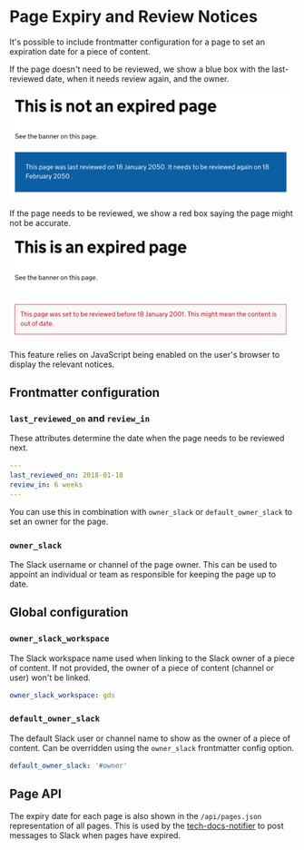 # Page Expiry and Review Notices

It's possible to include frontmatter configuration for a page to set an
expiration date for a piece of content.

If the page doesn't need to be reviewed, we show a blue box with the
last-reviewed date, when it needs review again, and the owner.

![](not-expired-page.png)

If the page needs to be reviewed, we show a red box saying the page might not
be accurate.

![](expired-page.png)

This feature relies on JavaScript being enabled on the user's browser to
display the relevant notices.


## Frontmatter configuration

### `last_reviewed_on` and `review_in`

These attributes determine the date when the page needs to be reviewed next.

```yaml
---
last_reviewed_on: 2018-01-18
review_in: 6 weeks
---
```

You can use this in combination with `owner_slack` or `default_owner_slack` to
set an owner for the page.

### `owner_slack`

The Slack username or channel of the page owner. This can be used to appoint an
individual or team as responsible for keeping the page up to date.


## Global configuration

### `owner_slack_workspace`

The Slack workspace name used when linking to the Slack owner of a piece of
content. If not provided, the owner of a piece of content (channel or user)
won't be linked.

```yaml
owner_slack_workspace: gds
```

### `default_owner_slack`

The default Slack user or channel name to show as the owner of a piece of
content. Can be overridden using the `owner_slack` frontmatter config option.

```yaml
default_owner_slack: '#owner'
```


## Page API

The expiry date for each page is also shown in the `/api/pages.json`
representation of all pages.  This is used by the
[tech-docs-notifier](https://github.com/alphagov/tech-docs-notifier) to post
messages to Slack when pages have expired.

